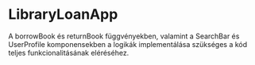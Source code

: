 # LibraryLoanApp
A borrowBook és returnBook függvényekben, valamint a SearchBar és UserProfile komponensekben a logikák implementálása szükséges a kód teljes funkcionalitásának eléréséhez.